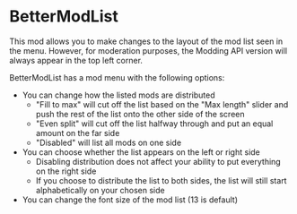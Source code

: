 # BetterModList

This mod allows you to make changes to the layout of the mod list seen in the menu. However, for moderation purposes, the Modding API version will always appear in the top left corner.

BetterModList has a mod menu with the following options:
- You can change how the listed mods are distributed
	- "Fill to max" will cut off the list based on the "Max length" slider and push the rest of the list onto the other side of the screen
	- "Even split" will cut off the list halfway through and put an equal amount on the far side
	- "Disabled" will list all mods on one side
- You can choose whether the list appears on the left or right side
	- Disabling distribution does not affect your ability to put everything on the right side
	- If you choose to distribute the list to both sides, the list will still start alphabetically on your chosen side
- You can change the font size of the mod list (13 is default)